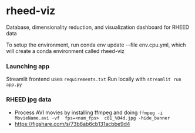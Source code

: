# rheed-viz

Database, dimensionality reduction, and visualization dashboard for RHEED data

To setup the environment, run conda env update --file env.cpu.yml, which will create a conda environment called rheed-viz

### Launching app
Streamlit frontend uses `requirements.txt`
Run locally with `streamlit run app.py`

### RHEED jpg data
* Process AVI movies by installing ffmpeg and doing `ffmpeg -i MovieName.avi -vf  fps=<num_fps>  c01_%04d.jpg -hide_banner`
* https://figshare.com/s/73b8ab6cb131acbbe9d4
